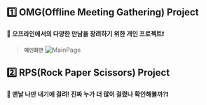 ## :one: OMG(Offline Meeting Gathering) Project

**:bookmark_tabs: 오프라인에서의 다양한 만남을 장려하기 위한 개인 프로젝트:heavy_exclamation_mark:**


> **`메인화면`**
![MainPage](https://user-images.githubusercontent.com/75744297/155799465-2f1cfe97-f0d3-4cc8-9a12-32158920f0f9.PNG)


## :two: RPS(Rock Paper Scissors) Project

**:bookmark_tabs: 맨날 나만 내기에 걸려! 진짜 누가 더 많이 걸렸나 확인해볼까?:heavy_exclamation_mark:**

